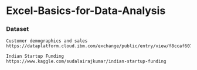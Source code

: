 # Excel-Basics-for-Data-Analysis
### Dataset
```
Customer demographics and sales
https://dataplatform.cloud.ibm.com/exchange/public/entry/view/f8ccaf607372882403a37d9019b3abf4
```

```
Indian Startup Funding
https://www.kaggle.com/sudalairajkumar/indian-startup-funding
```
